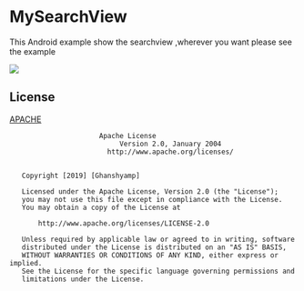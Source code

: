 # MySearchView
This Android example  show the searchview ,wherever you want please see the example

[![](https://jitpack.io/v/ghanshyam34/MySearchView.svg)](https://jitpack.io/#ghanshyam34/MySearchView)

## License
[APACHE](https://github.com/ghanshyam34/MySearchView/blob/master/LICENSE)

```
                      Apache License
                           Version 2.0, January 2004
                        http://www.apache.org/licenses/
  

   Copyright [2019] [Ghanshyamp]

   Licensed under the Apache License, Version 2.0 (the "License");
   you may not use this file except in compliance with the License.
   You may obtain a copy of the License at

       http://www.apache.org/licenses/LICENSE-2.0

   Unless required by applicable law or agreed to in writing, software
   distributed under the License is distributed on an "AS IS" BASIS,
   WITHOUT WARRANTIES OR CONDITIONS OF ANY KIND, either express or implied.
   See the License for the specific language governing permissions and
   limitations under the License.
```
